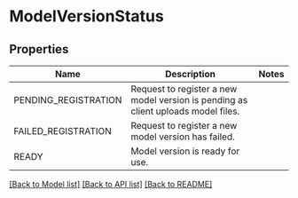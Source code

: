 # ModelVersionStatus
## Properties

| Name                 | Description | Notes |
|----------------------| ------------- | -------------|
| PENDING_REGISTRATION | Request to register a new model version is pending as client uploads model files.
| FAILED_REGISTRATION  | Request to register a new model version has failed.
| READY                | Model version is ready for use.

[[Back to Model list]](../README.md#documentation-for-models) [[Back to API list]](../README.md#documentation-for-api-endpoints) [[Back to README]](../README.md)

